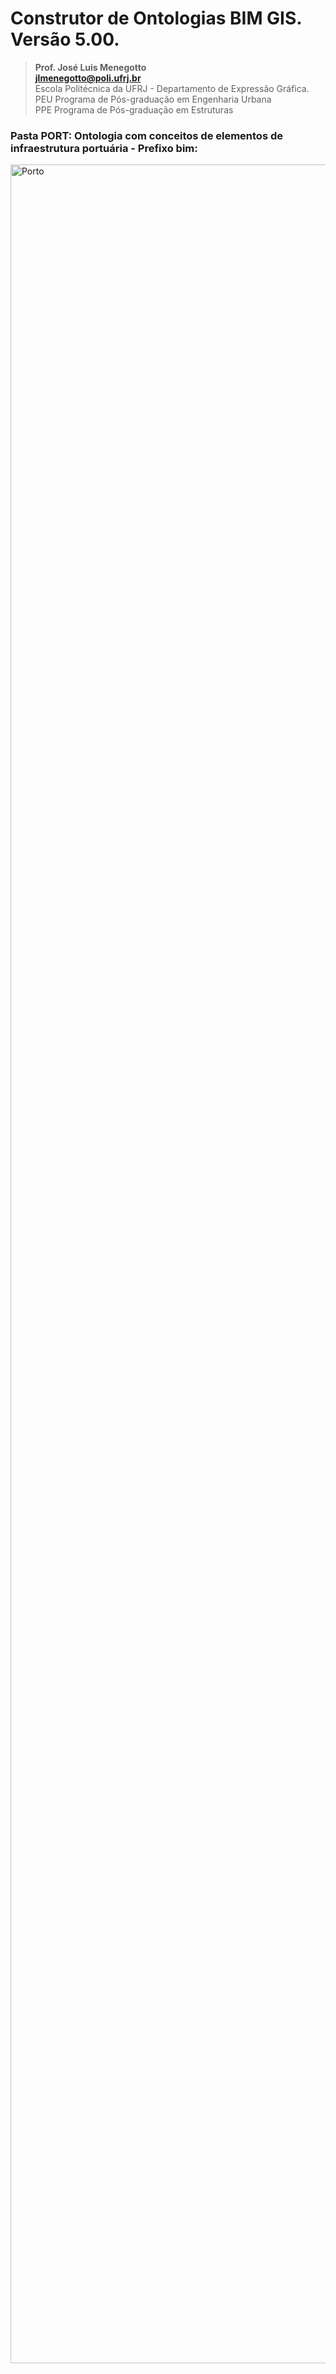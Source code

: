 # Construtor de Ontologias BIM GIS. Versão 5.00.
>**Prof. José Luis Menegotto**<br>
>**jlmenegotto@poli.ufrj.br**<br>
>Escola Politécnica da UFRJ - Departamento de Expressão Gráfica.<br>
>PEU Programa de Pós-graduação em Engenharia Urbana<br>
>PPE Programa de Pós-graduação em Estruturas<br>

### Pasta PORT: Ontologia com conceitos de elementos de infraestrutura portuária - Prefixo bim:

<img width="978" height="3518" alt="Porto" src="https://github.com/user-attachments/assets/89cfe280-f1b0-4453-9e97-283f903bb843" />


